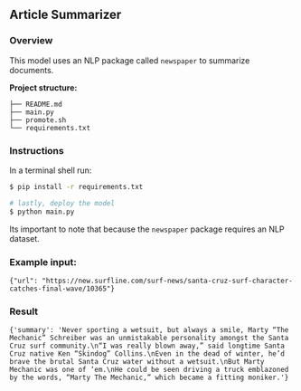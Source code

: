 ## Article Summarizer
### Overview

This model uses an NLP package called `newspaper` to summarize documents.

**Project structure:**

```
├── README.md
├── main.py
├── promote.sh
└── requirements.txt
```

### Instructions

In a terminal shell run:

```bash
$ pip install -r requirements.txt

# lastly, deploy the model
$ python main.py
```

Its important to note that because the `newspaper` package requires an NLP dataset.

### Example input:

```
{"url": "https://new.surfline.com/surf-news/santa-cruz-surf-character-catches-final-wave/10365"}
```

### Result

```
{'summary': 'Never sporting a wetsuit, but always a smile, Marty “The Mechanic” Schreiber was an unmistakable personality amongst the Santa Cruz surf community.\n“I was really blown away,” said longtime Santa Cruz native Ken “Skindog” Collins.\nEven in the dead of winter, he’d brave the brutal Santa Cruz water without a wetsuit.\nBut Marty Mechanic was one of ‘em.\nHe could be seen driving a truck emblazoned by the words, “Marty The Mechanic,” which became a fitting moniker.'}
```